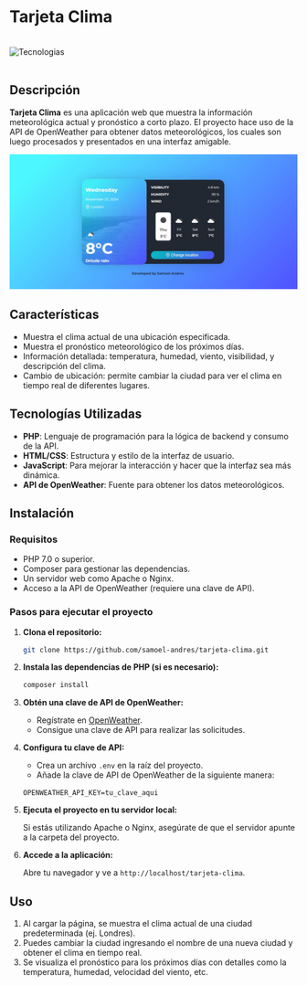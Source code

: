 # Tarjeta Clima

<br><img align="left" src="https://skillicons.dev/icons?i=vscode,php,html,css,js,github,git" height="37" alt="Tecnologias"><br><br>

## Descripción

**Tarjeta Clima** es una aplicación web que muestra la información meteorológica actual y pronóstico a corto plazo. El proyecto hace uso de la API de OpenWeather para obtener datos meteorológicos, los cuales son luego procesados y presentados en una interfaz amigable.

![Interfaz de la tarjeta](public/evidence/weather.JPG)

## Características

- Muestra el clima actual de una ubicación especificada.
- Muestra el pronóstico meteorológico de los próximos días.
- Información detallada: temperatura, humedad, viento, visibilidad, y descripción del clima.
- Cambio de ubicación: permite cambiar la ciudad para ver el clima en tiempo real de diferentes lugares.
  
## Tecnologías Utilizadas

- **PHP**: Lenguaje de programación para la lógica de backend y consumo de la API.
- **HTML/CSS**: Estructura y estilo de la interfaz de usuario.
- **JavaScript**: Para mejorar la interacción y hacer que la interfaz sea más dinámica.
- **API de OpenWeather**: Fuente para obtener los datos meteorológicos.

## Instalación

### Requisitos

- PHP 7.0 o superior.
- Composer para gestionar las dependencias.
- Un servidor web como Apache o Nginx.
- Acceso a la API de OpenWeather (requiere una clave de API).

### Pasos para ejecutar el proyecto

1. **Clona el repositorio:**

   ```bash
   git clone https://github.com/samoel-andres/tarjeta-clima.git
   ```

2. **Instala las dependencias de PHP (si es necesario):**

   ```bash
   composer install
   ```

3. **Obtén una clave de API de OpenWeather:**

   - Regístrate en [OpenWeather](https://openweathermap.org/api).
   - Consigue una clave de API para realizar las solicitudes.

4. **Configura tu clave de API:**

   - Crea un archivo `.env` en la raíz del proyecto.
   - Añade la clave de API de OpenWeather de la siguiente manera:

   ```
   OPENWEATHER_API_KEY=tu_clave_aqui
   ```

5. **Ejecuta el proyecto en tu servidor local:**

   Si estás utilizando Apache o Nginx, asegúrate de que el servidor apunte a la carpeta del proyecto.

6. **Accede a la aplicación:**

   Abre tu navegador y ve a `http://localhost/tarjeta-clima`.

## Uso

1. Al cargar la página, se muestra el clima actual de una ciudad predeterminada (ej. Londres).
2. Puedes cambiar la ciudad ingresando el nombre de una nueva ciudad y obtener el clima en tiempo real.
3. Se visualiza el pronóstico para los próximos días con detalles como la temperatura, humedad, velocidad del viento, etc.
